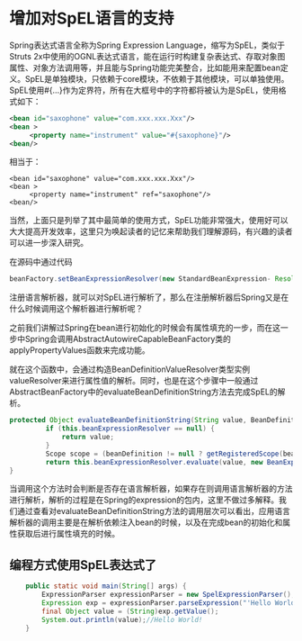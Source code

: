 # 增加对SpEL语言的支持

Spring表达式语言全称为Spring Expression Language，缩写为SpEL，类似于Struts 2x中使用的OGNL表达式语言，能在运行时构建复杂表达式、存取对象图属性、对象方法调用等，并且能与Spring功能完美整合，比如能用来配置bean定义。SpEL是单独模块，只依赖于core模块，不依赖于其他模块，可以单独使用。
SpEL使用#{…}作为定界符，所有在大框号中的字符都将被认为是SpEL，使用格式如下：

```xml
<bean id="saxophone" value="com.xxx.xxx.Xxx"/>  
<bean >  
     <property name="instrument" value="#{saxophone}"/>  
<bean/>
```


相当于：

```
<bean id="saxophone" value="com.xxx.xxx.Xxx"/>  
<bean >  
     <property name="instrument" ref="saxophone"/>  
<bean/>
```

当然，上面只是列举了其中最简单的使用方式，SpEL功能非常强大，使用好可以大大提高开发效率，这里只为唤起读者的记忆来帮助我们理解源码，有兴趣的读者可以进一步深入研究。

在源码中通过代码

```java
beanFactory.setBeanExpressionResolver(new StandardBeanExpression- Resolver())
```

注册语言解析器，就可以对SpEL进行解析了，那么在注册解析器后Spring又是在什么时候调用这个解析器进行解析呢？

之前我们讲解过Spring在bean进行初始化的时候会有属性填充的一步，而在这一步中Spring会调用AbstractAutowireCapableBeanFactory类的applyPropertyValues函数来完成功能。

就在这个函数中，会通过构造BeanDefinitionValueResolver类型实例valueResolver来进行属性值的解析。同时，也是在这个步骤中一般通过AbstractBeanFactory中的evaluateBeanDefinitionString方法去完成SpEL的解析。

```java
protected Object evaluateBeanDefinitionString(String value, BeanDefinition beanDefinition) {
         if (this.beanExpressionResolver == null) {
             return value;
         }
         Scope scope = (beanDefinition != null ? getRegisteredScope(beanDefinition.getScope()) : null);
         return this.beanExpressionResolver.evaluate(value, new BeanExpressionContext(this, scope));
}
```

当调用这个方法时会判断是否存在语言解析器，如果存在则调用语言解析器的方法进行解析，解析的过程是在Spring的expression的包内，这里不做过多解释。我们通过查看对evaluateBeanDefinitionString方法的调用层次可以看出，应用语言解析器的调用主要是在解析依赖注入bean的时候，以及在完成bean的初始化和属性获取后进行属性填充的时候。

## 编程方式使用SpEL表达式了

```java
    public static void main(String[] args) {
        ExpressionParser expressionParser = new SpelExpressionParser();
        Expression exp = expressionParser.parseExpression("'Hello World'.concat('!')");
        final Object value = (String)exp.getValue();
        System.out.println(value);//Hello World!
    }
```

#### 